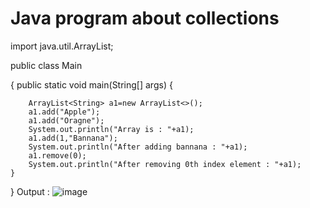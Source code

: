 # Java program about collections
import java.util.ArrayList;

public class Main

{
	public static void main(String[] args)
	{
		
        ArrayList<String> a1=new ArrayList<>();
        a1.add("Apple");
        a1.add("Oragne");
        System.out.println("Array is : "+a1);
        a1.add(1,"Bannana");
        System.out.println("After adding bannana : "+a1);
        a1.remove(0);
        System.out.println("After removing 0th index element : "+a1);
    }
}
Output : 
![image](https://github.com/user-attachments/assets/478c8898-fcd2-4f58-bd14-0fcc7d6b022a)
